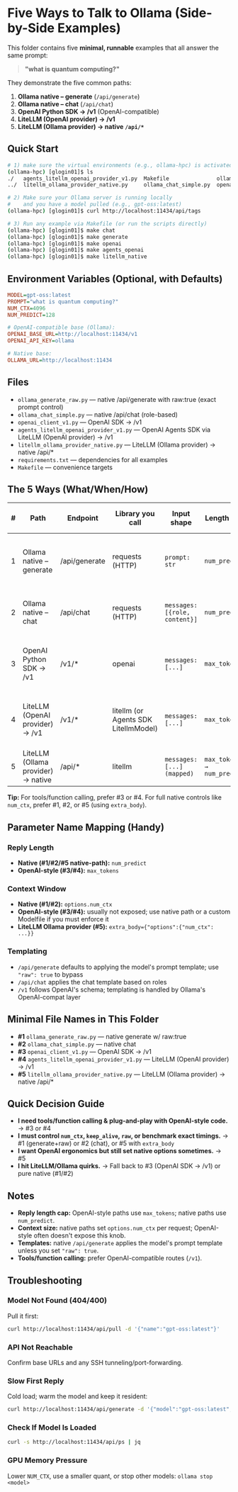 # Five Ways to Talk to Ollama (Side-by-Side Examples)

This folder contains five **minimal, runnable** examples that all answer the same prompt:
> **"what is quantum computing?"**

They demonstrate the five common paths:

1. **Ollama native – generate** (`/api/generate`)
2. **Ollama native – chat** (`/api/chat`)
3. **OpenAI Python SDK → /v1** (OpenAI-compatible)
4. **LiteLLM (OpenAI provider) → /v1**
5. **LiteLLM (Ollama provider) → native `/api/*`**

## Quick Start

```bash
# 1) make sure the virtual environments (e.g., ollama-hpc) is activated
(ollama-hpc) [glogin01]$ ls
./   agents_litellm_openai_provider_v1.py  Makefile               ollama_generate_raw.py  README.md
../  litellm_ollama_provider_native.py     ollama_chat_simple.py  openai_client_v1.py

# 2) Make sure your Ollama server is running locally
#    and you have a model pulled (e.g., gpt-oss:latest)
(ollama-hpc) [glogin01]$ curl http://localhost:11434/api/tags

# 3) Run any example via Makefile (or run the scripts directly)
(ollama-hpc) [glogin01]$ make chat
(ollama-hpc) [glogin01]$ make generate
(ollama-hpc) [glogin01]$ make openai
(ollama-hpc) [glogin01]$ make agents_openai
(ollama-hpc) [glogin01]$ make litellm_native
```

## Environment Variables (Optional, with Defaults)

```ini
MODEL=gpt-oss:latest
PROMPT="what is quantum computing?"
NUM_CTX=4096
NUM_PREDICT=128

# OpenAI-compatible base (Ollama):
OPENAI_BASE_URL=http://localhost:11434/v1
OPENAI_API_KEY=ollama

# Native base:
OLLAMA_URL=http://localhost:11434
```

## Files

- `ollama_generate_raw.py` — native /api/generate with raw:true (exact prompt control)
- `ollama_chat_simple.py` — native /api/chat (role-based)
- `openai_client_v1.py` — OpenAI SDK → /v1
- `agents_litellm_openai_provider_v1.py` — OpenAI Agents SDK via LiteLLM (OpenAI provider) → /v1
- `litellm_ollama_provider_native.py` — LiteLLM (Ollama provider) → native /api/*
- `requirements.txt` — dependencies for all examples
- `Makefile` — convenience targets

## The 5 Ways (What/When/How)

| # | Path | Endpoint | Library you call | Input shape | Length cap | Context size | Tools / Function calling | Best for |
|---|------|----------|-----------------|-------------|------------|--------------|-------------------------|----------|
| 1 | Ollama native – generate | /api/generate | requests (HTTP) | `prompt: str` | `num_predict` | `"options": {"num_ctx": NUM_CTX}` | ❌ native API | Exact prompt control (use raw:true), benchmarks, RAG |
| 2 | Ollama native – chat | /api/chat | requests (HTTP) | `messages: [{role, content}]` | `num_predict` | `"options": {"num_ctx": NUM_CTX}` | ❌ native API | Multi-turn chats with roles, still with native knobs |
| 3 | OpenAI Python SDK → /v1 | /v1/* | openai | `messages: [...]` | `max_tokens` | (not exposed; backend default) | ✅ OpenAI schema | Max compatibility with OpenAI-style apps/agents |
| 4 | LiteLLM (OpenAI provider) → /v1 | /v1/* | litellm (or Agents SDK LitellmModel) | `messages: [...]` | `max_tokens` | (not exposed; backend default) | ✅ OpenAI schema | Using frameworks (Agents, LangChain) that speak OpenAI |
| 5 | LiteLLM (Ollama provider) → native | /api/* | litellm | `messages: [...] (mapped)` | `max_tokens → num_predict` | `via extra_body: {"options":{"num_ctx":...}}` | ⚠️ mixed (provider-specific) | OpenAI-like ergonomics plus native knobs |

**Tip:** For tools/function calling, prefer #3 or #4.
For full native controls like `num_ctx`, prefer #1, #2, or #5 (using `extra_body`).

## Parameter Name Mapping (Handy)

### Reply Length
- **Native (#1/#2/#5 native-path):** `num_predict`
- **OpenAI-style (#3/#4):** `max_tokens`

### Context Window
- **Native (#1/#2):** `options.num_ctx`
- **OpenAI-style (#3/#4):** usually not exposed; use native path or a custom Modelfile if you must enforce it
- **LiteLLM Ollama provider (#5):** `extra_body={"options":{"num_ctx": ...}}`

### Templating
- `/api/generate` defaults to applying the model's prompt template; use `"raw": true` to bypass
- `/api/chat` applies the chat template based on roles
- `/v1` follows OpenAI's schema; templating is handled by Ollama's OpenAI-compat layer

## Minimal File Names in This Folder

- **#1** `ollama_generate_raw.py` — native generate w/ raw:true
- **#2** `ollama_chat_simple.py` — native chat
- **#3** `openai_client_v1.py` — OpenAI SDK → /v1
- **#4** `agents_litellm_openai_provider_v1.py` — LiteLLM (OpenAI provider) → /v1
- **#5** `litellm_ollama_provider_native.py` — LiteLLM (Ollama provider) → native /api/*

## Quick Decision Guide

- **I need tools/function calling & plug-and-play with OpenAI-style code.** → #3 or #4
- **I must control `num_ctx`, `keep_alive`, `raw`, or benchmark exact timings.** → #1 (generate+raw) or #2 (chat), or #5 with `extra_body`
- **I want OpenAI ergonomics but still set native options sometimes.** → #5
- **I hit LiteLLM/Ollama quirks.** → Fall back to #3 (OpenAI SDK → /v1) or pure native (#1/#2)

## Notes

- **Reply length cap:** OpenAI-style paths use `max_tokens`; native paths use `num_predict`.
- **Context size:** native paths set `options.num_ctx` per request; OpenAI-style often doesn't expose this knob.
- **Templates:** native `/api/generate` applies the model's prompt template unless you set `"raw": true`.
- **Tools/function calling:** prefer OpenAI-compatible routes (`/v1`).

## Troubleshooting

### Model Not Found (404/400)
Pull it first:
```bash
curl http://localhost:11434/api/pull -d '{"name":"gpt-oss:latest"}'
```

### API Not Reachable
Confirm base URLs and any SSH tunneling/port-forwarding.

### Slow First Reply
Cold load; warm the model and keep it resident:
```bash
curl http://localhost:11434/api/generate -d '{"model":"gpt-oss:latest","prompt":"","raw":true,"keep_alive":"30m","stream":false}'
```

### Check If Model Is Loaded
```bash
curl -s http://localhost:11434/api/ps | jq
```

### GPU Memory Pressure
Lower `NUM_CTX`, use a smaller quant, or stop other models: `ollama stop <model>`
